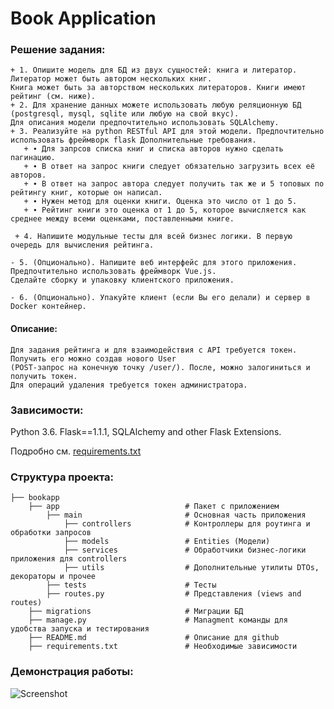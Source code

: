 # Book Application

### Решение задания:
   
    + 1. Опишите модель для БД из двух сущностей: книга и литератор. Литератор может быть автором нескольких книг. 
    Книга может быть за авторством нескольких литераторов. Книги имеют рейтинг (см. ниже).
    + 2. Для хранение данных можете использовать любую реляционную БД (postgresql, mysql, sqlite или любую на свой вкус). 
    Для описания модели предпочтительно использовать SQLAlchemy.
    + 3. Реализуйте на python RESTful API для этой модели. Предпочтительно использовать фреймворк flask Дополнительные требования.
       + ∙ Для запрсов списка книг и списка авторов нужно сделать пагинацию.
       + ∙ В ответ на запрос книги следует обязательно загрузить всех её авторов.
       + ∙ В ответ на запрос автора следует получить так же и 5 топовых по рейтингу книг, которые он написал.
       + ∙ Нужен метод для оценки книги. Оценка это число от 1 до 5.
       + ∙ Рейтинг книги это оценка от 1 до 5, которое вычисляется как среднее между всеми оценками, поставленными книге.

     + 4. Напишите модульные тесты для всей бизнес логики. В первую очередь для вычисления рейтинга.

    - 5. (Опционально). Напишите веб интерфейс для этого приложения. Предпочтительно использовать фреймворк Vue.js. 
    Сделайте сборку и упаковку клиентского приложения.

    - 6. (Опционально). Упакуйте клиент (если Вы его делали) и сервер в Docker контейнер.
#### Описание:
    Для задания рейтинга и для взаимодействия с API требуется токен. Получить его можно создав нового User 
    (POST-запрос на конечную точку /user/). После, можно залогиниться и получить токен. 
    Для операций удаления требуется токен администратора.

### Зависимости:
   Python 3.6. Flask==1.1.1, SQLAlchemy and other Flask Extensions.
   
   Подробно см. [requirements.txt](https://github.com/DanilXO/bookapp/blob/master/requirements.txt)
   
### Структура проекта:
    ├── bookapp
        ├── app                            # Пакет с приложением
            ├── main                       # Основная часть приложения
                ├── controllers            # Контроллеры для роутинга и обработки запросов
                ├── models                 # Entities (Модели)
                ├── services               # Обработчики бизнес-логики приложения для controllers
                ├── utils                  # Дополнительные утилиты DTOs, декораторы и прочее
            ├── tests                      # Тесты
            ├── routes.py                  # Представления (views and routes)
        ├── migrations                     # Миграции БД
        ├── manage.py                      # Managment команды для удобства запуска и тестирования                           
        ├── README.md                      # Описание для github
        ├── requirements.txt               # Необходимые зависимости
    
### Демонстрация работы:
![Screenshot](http://dl3.joxi.net/drive/2019/12/15/0038/4064/2539488/88/d2a56c16e0.png)
